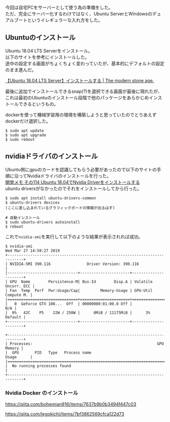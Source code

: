 今回は自宅PCをサーバーとして使う為の準備をした。  
ただ、完全にサーバー化するわけではなく、Ubuntu ServerとWindowsのデュアルブートというイレギュラーな入れ方をした。  

## Ubuntuのインストール  
Ubuntu 18.04 LTS Serverをインストール。  
以下のサイトを参考にインストールした。  
途中の設定する画面がちょくちょく変わっていたが、基本的にデフォルトの設定のまま進んだ。  

[【Ubuntu 18.04 LTS Server】インストールする | The modern stone age.](https://www.yokoweb.net/2018/05/04/ubuntu-18_04-lts-server-install/)

最後に追加でインストールできるsnap(?)を選択できる画面が最後に現れたが、これは最初のUbuntuのインストール段階で他のパッケージをあらかじめインストールできるというもの。  

dockerを使って機械学習用の環境を構築しようと思っていたのでとりあえずdockerだけ選択した。  

```
$ sudo apt update
$ sudo apt upgrade
$ sudo reboot
```
## nvidiaドライバのインストール  
Ubuntu側にgpuのカードを認識してもらう必要があったので以下のサイトの手順に沿ってNvidiaドライバのインストールを行った。  
[開発メモ その114 Ubuntu 18.04でNvidia Driverをインストールする](https://taktak.jp/2018/05/01/2974)  
ubuntu driversがなかったのでそれをインストールしてから行った。  
```
$ sudo apt install ubuntu-drivers-common
$ ubuntu-drivers devices
(ここに差し込まれているグラフィックボードの情報が出るはず)  

# 自動インストール
$ sudo ubuntu-drivers autoinstall
$ reboot
```
これで`nvidia-smi`を実行して以下のような結果が表示されれば成功。  
```
$ nvidia-smi
Wed Mar 27 14:50:27 2019
+-----------------------------------------------------------------------------+
| NVIDIA-SMI 390.116                Driver Version: 390.116                   |
|-------------------------------+----------------------+----------------------+
| GPU  Name        Persistence-M| Bus-Id        Disp.A | Volatile Uncorr. ECC |
| Fan  Temp  Perf  Pwr:Usage/Cap|         Memory-Usage | GPU-Util  Compute M. |
|===============================+======================+======================|
|   0  GeForce GTX 108...  Off  | 00000000:01:00.0 Off |                  N/A |
|  0%   42C    P5    22W / 250W |      0MiB / 11175MiB |      3%      Default |
+-------------------------------+----------------------+----------------------+

+-----------------------------------------------------------------------------+
| Processes:                                                       GPU Memory |
|  GPU       PID   Type   Process name                             Usage      |
|=============================================================================|
|  No running processes found                                                 |
+-----------------------------------------------------------------------------+
```
### Nvidia Docker のインストール  

https://qiita.com/bohemian916/items/7637b9b0b3494f447c03  

https://qiita.com/legokichi/items/7bf3862569cfca122d73    
